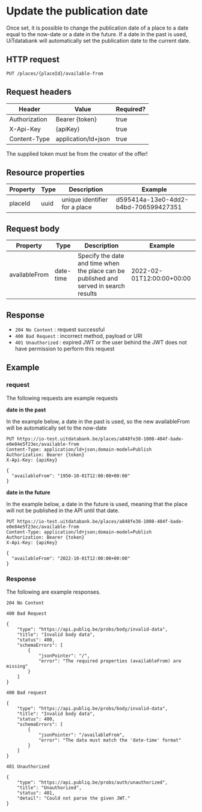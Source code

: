 ---
---

# Update the publication date

Once set, it is possible to change the publication date of a place to a date equal to the now-date or a date in the future. 
If a date in the past is used, UiTdatabank will automatically set the publication date to the current date.


## HTTP request

```
PUT /places/{placeId}/available-from
```

## Request headers

| Header        | Value            | Required? |
| ------------- | ---------------- | --------- |
| Authorization | Bearer {token}   | true      |
| X-Api-Key     | {apiKey}         | true      |
| Content-Type  | application/ld+json | true |

The supplied token must be from the creator of the offer!

## Resource properties

| Property	| Type | Description | Example |
|--|--|--|--|
| placeId	| uuid | unique identifier for a place | d595414a-13e0-4dd2-b4bd-706599427351 |

## Request body

| Property	| Type | Description | Example |
|--|--|--|--|
| availableFrom | date-time | Specify the date and time when the place can be published and served in search results | 2022-02-01T12:00:00+00:00 |

## Response

* `204 No Content` : request successful
* `400 Bad Request` : incorrect method, payload or URI
* `401 Unauthorized` : expired JWT or the user behind the JWT does not have permission to perform this request

## Example

### request

The following requests are example requests


**date in the past**

In the example below, a date in the past is used, so the new availableFrom will be automatically set to the now-date
```
PUT https://io-test.uitdatabank.be/places/a848fe38-1008-404f-bade-e0e84e5f23ec/available-from
Content-Type: application/ld+json;domain-model=Publish
Authorization: Bearer {token}
X-Api-Key: {apiKey}

{
  "availableFrom": "1950-10-01T12:00:00+00:00"
}
```

**date in the future**

In the example below, a date in the future is used, meaning that the place will not be published in the API until that date.
```
PUT https://io-test.uitdatabank.be/places/a848fe38-1008-404f-bade-e0e84e5f23ec/available-from
Content-Type: application/ld+json;domain-model=Publish
Authorization: Bearer {token}
X-Api-Key: {apiKey}

{
  "availableFrom": "2022-10-01T12:00:00+00:00"
}
```



### Response

The following are example responses.

```
204 No Content
```

```
400 Bad Request

{
    "type": "https://api.publiq.be/probs/body/invalid-data",
    "title": "Invalid body data",
    "status": 400,
    "schemaErrors": [
        {
            "jsonPointer": "/",
            "error": "The required properties (availableFrom) are missing"
        }
    ]
}
```

```
400 Bad request

{
    "type": "https://api.publiq.be/probs/body/invalid-data",
    "title": "Invalid body data",
    "status": 400,
    "schemaErrors": [
        {
            "jsonPointer": "/availableFrom",
            "error": "The data must match the 'date-time' format"
        }
    ]
}
```

```
401 Unauthorized

{
    "type": "https://api.publiq.be/probs/auth/unauthorized",
    "title": "Unauthorized",
    "status": 401,
    "detail": "Could not parse the given JWT."
}
```

